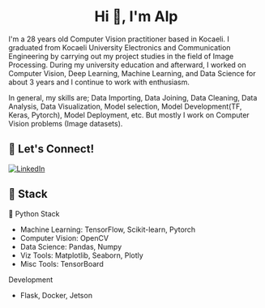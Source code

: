 <h1 align="center">Hi 👋, I'm Alp</h1>


I'm a 28 years old Computer Vision practitioner based in Kocaeli. I graduated from Kocaeli University Electronics and Communication Engineering by carrying out my project studies in the field of Image Processing. During my university education and afterward, I worked on Computer Vision, Deep Learning, Machine Learning, and Data Science for about 3 years and I continue to work with enthusiasm.

In general, my skills are; Data Importing, Data Joining, Data Cleaning, Data Analysis, Data Visualization, Model selection, Model Development(TF, Keras, Pytorch), Model Deployment, etc. But mostly I work on Computer Vision problems (Image datasets).

## 🔗 Let's Connect!
<a href="https://www.linkedin.com/in/alparslantamer/" target="_blank"><img alt="LinkedIn" src="https://img.shields.io/badge/linkedin-%230077B5.svg?&style=for-the-badge&logo=linkedin&logoColor=white" /></a>

## 🔨 Stack 

🐍 Python Stack
- Machine Learning: TensorFlow, Scikit-learn, Pytorch
- Computer Vision: OpenCV
- Data Science: Pandas, Numpy
- Viz Tools: Matplotlib, Seaborn, Plotly
- Misc Tools: TensorBoard

Development
- Flask, Docker, Jetson
